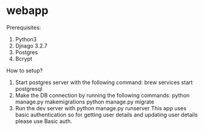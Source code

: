# webapp

Prerequisites:

1. Python3
2. Djnago 3.2.7
3. Postgres
4. Bcrypt

How to setup?
1. Start postgres server with the following command: brew services start postgresql
2. Make the DB connection by running the following commands:
    python manage.py makemigrations
    python manage.py migrate
3. Run the dev server with python manage.py runserver
This app uses basic authentication so for getting user details and updating user details please use Basic auth.